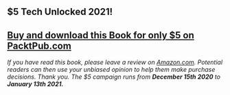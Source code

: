 ## $5 Tech Unlocked 2021!
[Buy and download this Book for only $5 on PacktPub.com](https://www.packtpub.com/product/jenkins-essentials-second-edition/9781788471060)
-----
*If you have read this book, please leave a review on [Amazon.com](https://www.amazon.com/gp/product/1788471067).     Potential readers can then use your unbiased opinion to help them make purchase decisions. Thank you. The $5 campaign         runs from __December 15th 2020__ to __January 13th 2021.__*

